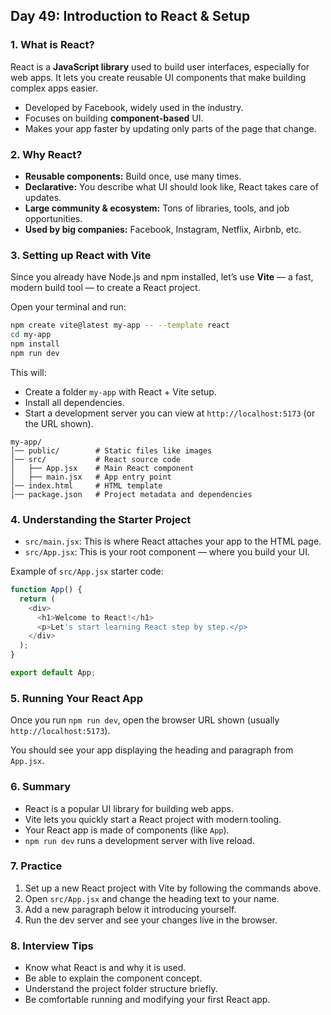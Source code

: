 ## Day 49: Introduction to React & Setup

### 1. What is React?

React is a **JavaScript library** used to build user interfaces, especially for web apps. It lets you create reusable UI components that make building complex apps easier.

- Developed by Facebook, widely used in the industry.
- Focuses on building **component-based** UI.
- Makes your app faster by updating only parts of the page that change.

### 2. Why React?

- **Reusable components:** Build once, use many times.
- **Declarative:** You describe what UI should look like, React takes care of updates.
- **Large community & ecosystem:** Tons of libraries, tools, and job opportunities.
- **Used by big companies:** Facebook, Instagram, Netflix, Airbnb, etc.

### 3. Setting up React with Vite

Since you already have Node.js and npm installed, let’s use **Vite** — a fast, modern build tool — to create a React project.

Open your terminal and run:

```bash
npm create vite@latest my-app -- --template react
cd my-app
npm install
npm run dev
```

This will:

- Create a folder `my-app` with React + Vite setup.
- Install all dependencies.
- Start a development server you can view at `http://localhost:5173` (or the URL shown).

<div class="small-grey-block">

```
my-app/
│── public/        # Static files like images
│── src/           # React source code
│   ├── App.jsx    # Main React component
│   ├── main.jsx   # App entry point
│── index.html     # HTML template
│── package.json   # Project metadata and dependencies
```

</div>

### 4. Understanding the Starter Project

- `src/main.jsx`: This is where React attaches your app to the HTML page.
- `src/App.jsx`: This is your root component — where you build your UI.

Example of `src/App.jsx` starter code:

```javascript
function App() {
  return (
    <div>
      <h1>Welcome to React!</h1>
      <p>Let's start learning React step by step.</p>
    </div>
  );
}

export default App;
```

### 5. Running Your React App

Once you run `npm run dev`, open the browser URL shown (usually `http://localhost:5173`).

You should see your app displaying the heading and paragraph from `App.jsx`.

### 6. Summary

- React is a popular UI library for building web apps.
- Vite lets you quickly start a React project with modern tooling.
- Your React app is made of components (like `App`).
- `npm run dev` runs a development server with live reload.

<div class="section-break"></div>

### 7. Practice

<div class="practice">

1. Set up a new React project with Vite by following the commands above.
2. Open `src/App.jsx` and change the heading text to your name.
3. Add a new paragraph below it introducing yourself.
4. Run the dev server and see your changes live in the browser.

</div>

<div class="section-break"></div>

### 8. Interview Tips

- Know what React is and why it is used.
- Be able to explain the component concept.
- Understand the project folder structure briefly.
- Be comfortable running and modifying your first React app.
